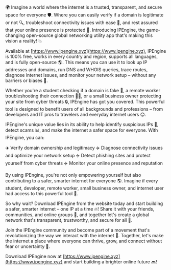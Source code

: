 🌍 Imagine a world where the internet is a trusted, transparent, and secure space for everyone 🛡️. Where you can easily verify if a domain is legitimate or not 🔍, troubleshoot connectivity issues with ease 📡, and rest assured that your online presence is protected 🚀. Introducing IPEngine, the game-changing open-source global networking utility app that's making this vision a reality! 💥

Available at [https://www.ipengine.xyz](https://www.ipengine.xyz), IPEngine is 100% free, works in every country and region, supports all languages, and is fully open-source 🌎. This means you can use it to look up IP addresses and domains, run DNS and WHOIS queries, trace routes, diagnose internet issues, and monitor your network setup – without any barriers or biases 💪.

Whether you're a student checking if a domain is fake 👀, a remote worker troubleshooting their connection 🏃‍♀️, or a small business owner protecting your site from cyber threats 🔒, IPEngine has got you covered. This powerful tool is designed to benefit users of all backgrounds and professions – from developers and IT pros to travelers and everyday internet users 😊.

IPEngine's unique value lies in its ability to help identify suspicious IPs 🚨, detect scams 📊, and make the internet a safer space for everyone. With IPEngine, you can:

✈️ Verify domain ownership and legitimacy
✈️ Diagnose connectivity issues and optimize your network setup
✈️ Detect phishing sites and protect yourself from cyber threats
✈️ Monitor your online presence and reputation

By using IPEngine, you're not only empowering yourself but also contributing to a safer, smarter internet for everyone 🌎. Imagine if every student, developer, remote worker, small business owner, and internet user had access to this powerful tool 🤩.

So why wait? Download IPEngine from the website today and start building a safer, smarter internet – one IP at a time 🔥! Share it with your friends, communities, and online groups 📢, and together let's create a global network that's transparent, trustworthy, and secure for all 💪.

Join the IPEngine community and become part of a movement that's revolutionizing the way we interact with the internet 🚀. Together, let's make the internet a place where everyone can thrive, grow, and connect without fear or uncertainty 🌟.

Download IPEngine now at [https://www.ipengine.xyz](https://www.ipengine.xyz) and start building a brighter online future 🔜!
